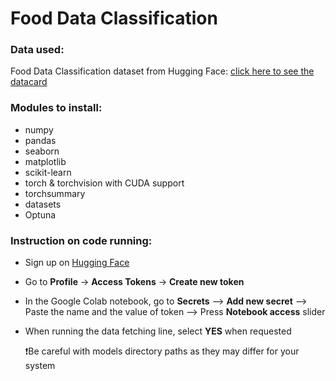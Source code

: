 # Food Data Classification
### Data used:
Food Data Classification dataset from Hugging Face: [click here to see the datacard](https://huggingface.co/datasets/Kaludi/data-food-classification)

### Modules to install: 
  * numpy
  * pandas
  * seaborn
  * matplotlib
  * scikit-learn
  * torch & torchvision with CUDA support
  * torchsummary
  * datasets
  * Optuna

### Instruction on code running:
* Sign up on [Hugging Face](https://huggingface.co/)
* Go to **Profile** -> **Access Tokens** -> **Create new token**
* In the Google Colab notebook, go to **Secrets** --> **Add new secret** --> Paste the name and the value of token --> Press **Notebook access** slider
* When running the data fetching line, select **YES** when requested
    
  ❗️Be careful with models directory paths as they may differ for your system 
